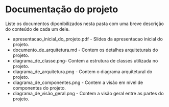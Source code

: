 # Documentação do projeto

Liste os documentos diponibilizados nesta pasta com uma breve descrição do conteúdo de cada um dele.

- apresentacao_inicial_do_projeto.pdf - Slides da apresentacao inicial do projeto.
- documento_de_arquitetura.md - Contem os detalhes arquiteturais do projeto.
- diagrama_de_classe.png- Contem a estrutura de classes utilizada no projeto.
- diagrama_de_arquitetura.png - Contem o diagrama arquitetural do projeto.
- diagrama_de_componentes.png - Contem a visão em nível de componentes do projeto.
- diagrama_de_visão_geral.png - Contem a visão geral entre as partes do projeto.
